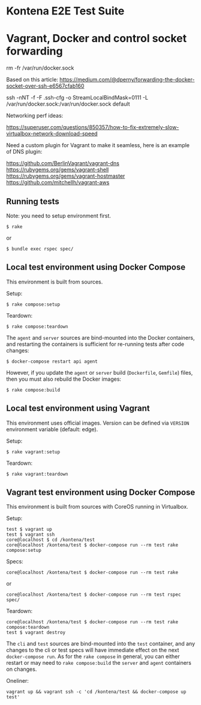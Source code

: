# Kontena E2E Test Suite

# Vagrant, Docker and control socket forwarding

rm -fr /var/run/docker.sock

Based on this article: https://medium.com/@dperny/forwarding-the-docker-socket-over-ssh-e6567cfab160

ssh -nNT -f -F .ssh-cfg -o StreamLocalBindMask=0111 -L /var/run/docker.sock:/var/run/docker.sock default

Networking perf ideas:

https://superuser.com/questions/850357/how-to-fix-extremely-slow-virtualbox-network-download-speed

Need a custom plugin for Vagrant to make it seamless, here is an example of DNS plugin:

https://github.com/BerlinVagrant/vagrant-dns
https://rubygems.org/gems/vagrant-shell
https://rubygems.org/gems/vagrant-hostmaster
https://github.com/mitchellh/vagrant-aws


## Running tests

Note: you need to setup environment first.

```
$ rake
```

or

```
$ bundle exec rspec spec/
```

## Local test environment using Docker Compose

This environment is built from sources.

Setup:

```
$ rake compose:setup
```

Teardown:

```
$ rake compose:teardown
```

The `agent` and `server` sources are bind-mounted into the Docker containers, and restarting the containers is sufficient for re-running tests after code changes:

```
$ docker-compose restart api agent
```

However, if you update the `agent` or `server` build (`Dockerfile`, `Gemfile`) files, then you must also rebuild the Docker images:

```
$ rake compose:build
```

## Local test environment using Vagrant

This environment uses official images. Version can be defined via `VERSION` environment variable (default: edge).

Setup:

```
$ rake vagrant:setup
```

Teardown:

```
$ rake vagrant:teardown
```

## Vagrant test environment using Docker Compose

This environment is built from sources with CoreOS running in Virtualbox.

Setup:

```
test $ vagrant up
test $ vagrant ssh
core@localhost $ cd /kontena/test
core@localhost /kontena/test $ docker-compose run --rm test rake compose:setup
```

Specs:

```
core@localhost /kontena/test $ docker-compose run --rm test rake
```

or

```
core@localhost /kontena/test $ docker-compose run --rm test rspec spec/
```

Teardown:

```
core@localhost /kontena/test $ docker-compose run --rm test rake compose:teardown
test $ vagrant destroy
```

The `cli` and `test` sources are bind-mounted into the `test` container, and any changes to the cli or test specs will have immediate effect on the next `docker-compose run`.
As for the `rake compose` in general, you can either restart or may need to `rake compose:build` the `server` and `agent` containers on changes.

Oneliner:

```
vagrant up && vagrant ssh -c 'cd /kontena/test && docker-compose up test'
```

